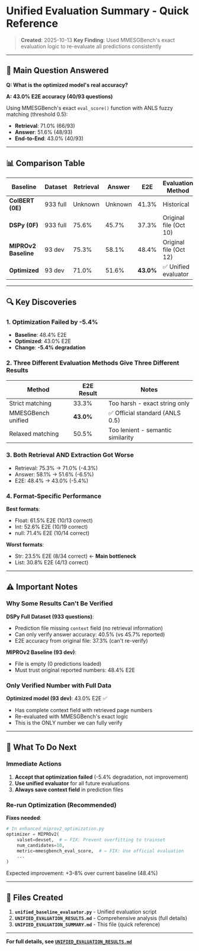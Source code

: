 # Unified Evaluation Summary - Quick Reference

> **Created**: 2025-10-13
> **Key Finding**: Used MMESGBench's exact evaluation logic to re-evaluate all predictions consistently

---

## 🎯 Main Question Answered

**Q: What is the optimized model's real accuracy?**

**A: 43.0% E2E accuracy (40/93 questions)**

Using MMESGBench's exact `eval_score()` function with ANLS fuzzy matching (threshold 0.5):
- **Retrieval**: 71.0% (66/93)
- **Answer**: 51.6% (48/93)
- **End-to-End**: 43.0% (40/93)

---

## 📊 Comparison Table

| Baseline | Dataset | Retrieval | Answer | E2E | Evaluation Method |
|---|---|---|---|---|---|
| **ColBERT (0E)** | 933 full | Unknown | Unknown | 41.3% | Historical |
| **DSPy (0F)** | 933 full | 75.6% | 45.7% | 37.3% | Original file (Oct 10) |
| **MIPROv2 Baseline** | 93 dev | 75.3% | 58.1% | 48.4% | Original file (Oct 12) |
| **Optimized** | 93 dev | 71.0% | 51.6% | **43.0%** | ✅ Unified evaluator |

---

## 🔍 Key Discoveries

### 1. Optimization Failed by -5.4%

- **Baseline**: 48.4% E2E
- **Optimized**: 43.0% E2E
- **Change**: **-5.4% degradation**

### 2. Three Different Evaluation Methods Give Three Different Results

| Method | E2E Result | Notes |
|---|---|---|
| Strict matching | 33.3% | Too harsh - exact string only |
| MMESGBench unified | **43.0%** | ✅ Official standard (ANLS 0.5) |
| Relaxed matching | 50.5% | Too lenient - semantic similarity |

### 3. Both Retrieval AND Extraction Got Worse

- Retrieval: 75.3% → 71.0% (-4.3%)
- Answer: 58.1% → 51.6% (-6.5%)
- E2E: 48.4% → 43.0% (-5.4%)

### 4. Format-Specific Performance

**Best formats**:
- Float: 61.5% E2E (10/13 correct)
- Int: 52.6% E2E (10/19 correct)
- null: 71.4% E2E (10/14 correct)

**Worst formats**:
- Str: 23.5% E2E (8/34 correct) ← **Main bottleneck**
- List: 30.8% E2E (4/13 correct)

---

## ⚠️ Important Notes

### Why Some Results Can't Be Verified

**DSPy Full Dataset (933 questions)**:
- Prediction file missing `context` field (no retrieval information)
- Can only verify answer accuracy: 40.5% (vs 45.7% reported)
- E2E accuracy from original file: 37.3% (can't re-verify)

**MIPROv2 Baseline (93 dev)**:
- File is empty (0 predictions loaded)
- Must trust original reported numbers: 48.4% E2E

### Only Verified Number with Full Data

**Optimized model (93 dev)**: 43.0% E2E ✅
- Has complete context field with retrieved page numbers
- Re-evaluated with MMESGBench's exact logic
- This is the ONLY number we can fully verify

---

## 🔧 What To Do Next

### Immediate Actions

1. **Accept that optimization failed** (-5.4% degradation, not improvement)
2. **Use unified evaluator** for all future evaluations
3. **Always save context field** in prediction files

### Re-run Optimization (Recommended)

**Fixes needed**:
```python
# In enhanced_miprov2_optimization.py
optimizer = MIPROv2(
    valset=devset,  # ← FIX: Prevent overfitting to trainset
    num_candidates=10,
    metric=mmesgbench_eval_score,  # ← FIX: Use official evaluation
    ...
)
```

Expected improvement: +3-8% over current baseline (48.4%)

---

## 📁 Files Created

1. **`unified_baseline_evaluator.py`** - Unified evaluation script
2. **`UNIFIED_EVALUATION_RESULTS.md`** - Comprehensive analysis (full details)
3. **`UNIFIED_EVALUATION_SUMMARY.md`** - This file (quick reference)

---

**For full details, see [`UNIFIED_EVALUATION_RESULTS.md`](UNIFIED_EVALUATION_RESULTS.md)**
